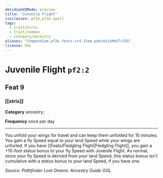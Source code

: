 ```yaml
---
obsidianUIMode: preview
title: "Juvenile Flight"
cssclasses: pf2e,pf2e-spell
tags:
  - trait/strix
  - trait/common
  - category/ancestry
aliases: "Compendium.pf2e.feats-srd.Item.pe6cHJzzMm5Tr25G"
license: OGL
---
```

# Juvenile Flight `pf2:2`
## Feat 9
### [[strix]]

**Category** ancestry; 




**Frequency** once per day

* * *

You unfold your wings for travel and can keep them unfolded for 10 minutes. You gain a fly Speed equal to your land Speed while your wings are unfurled. If you have [[Feats/Fledgling Flight|Fledgling Flight]], you gain a +10-foot status bonus to your fly Speed with Juvenile Flight. As normal, since your fly Speed is derived from your land Speed, this status bonus isn't cumulative with a status bonus to your land Speed, if you have one.

*Source: Pathfinder Lost Omens: Ancestry Guide*
*OGL*